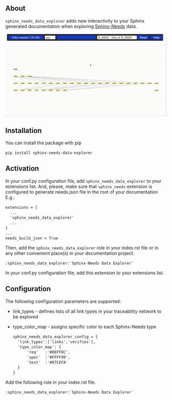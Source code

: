 ## About

`sphinx_needs_data_explorer` adds new interactivity 
to your Sphinx generated documentation 
when exploring [Sphinx-Needs](https://github.com/useblocks/sphinx-needs) data.

![](https://github.com/mi-parkes/sphinx-needs-data-explorer/blob/main/doc/source/_static/sphinx-needs-data-explorer.gif)

## Installation

You can install the package with pip


    pip install sphinx-needs-data-explorer

## Activation

In your conf.py configuration file, add `sphinx_needs_data_explorer` to your extensions list. And, please, make sure that `sphinx_needs` extension is configured to generate needs.json file in the root of your documentation E.g.:

    extensions = [
      ...
      'sphinx_needs_data_explorer'
      ...
    ]
    ...
    needs_build_json = True


Then, add the `sphinx_needs_data_explorer` role in your index.rst file or in any other convenient place(s) in your documentation project.

    :sphinx_needs_data_explorer:`Sphinx-Needs Data Explorer`


In your conf.py configuration file, add this extension to your extensions list.

## Configuration

The following configuration parameters are supported:

* link_types - defines lists of all link types in your traceability network to be explored
* type_color_map - assigns specific color to each Sphinx-Needs type


      sphinx_needs_data_explorer_config = {
        'link_types':['links','verifies'],
        'type_color_map': {
            'req'   :'#DEFFDC',
            'spec'  :'#FFFF99',
            'test'  :'#87CEFA'
        }
      }

Add the following role in your index.rst file.


    :sphinx_needs_data_explorer:`Sphinx-Needs Data Explorer`
